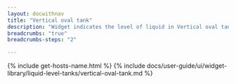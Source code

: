 ```yaml
---
layout: docwithnav
title: "Vertical oval tank"
description: "Widget indicates the level of liquid in Vertical oval tank."
breadcrumbs: "true"
breadcrumbs-steps: "2"

---
```

{% include get-hosts-name.html %}
{% include docs/user-guide/ui/widget-library/liquid-level-tanks/vertical-oval-tank.md %}
